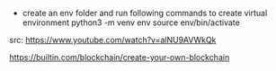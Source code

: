 
- create an env folder and run following commands to create virtual environment
python3 -m venv env
source env/bin/activate


src:
https://www.youtube.com/watch?v=alNU9AVWkQk


https://builtin.com/blockchain/create-your-own-blockchain
